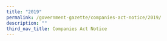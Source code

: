 ```yaml
---
title: "2019"
permalink: /government-gazette/companies-act-notice/2019/
description: ""
third_nav_title: Companies Act Notice
---
```

